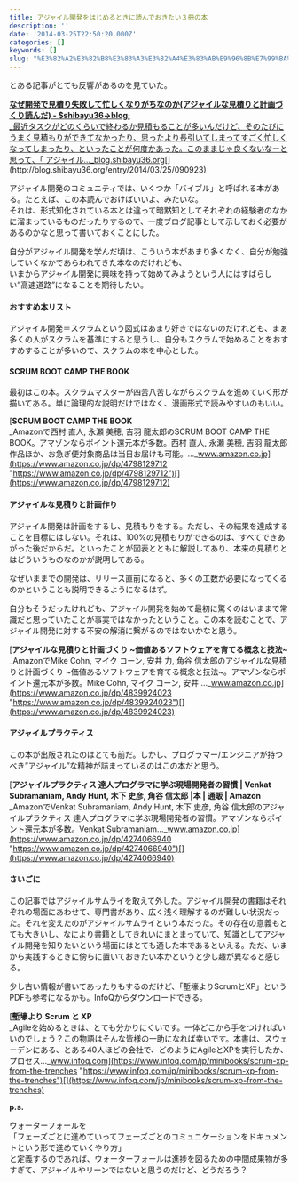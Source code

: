 ```yaml
---
title: アジャイル開発をはじめるときに読んでおきたい３冊の本
description: ''
date: '2014-03-25T22:50:20.000Z'
categories: []
keywords: []
slug: "%E3%82%A2%E3%82%B8%E3%83%A3%E3%82%A4%E3%83%AB%E9%96%8B%E7%99%BA%E3%82%92%E3%81%AF%E3%81%98%E3%82%81%E3%82%8B%E3%81%A8%E3%81%8D%E3%81%AB%E8%AA%AD%E3..."
---
```

とある記事がとても反響があるのを見ていた。

[**なぜ開発で見積り失敗して忙しくなりがちなのか(アジャイルな見積りと計画づくり読んだ) - $shibayu36->blog;**  
_最近タスクがどのくらいで終わるか見積もることが多いんだけど、そのたびにうまく見積もりができてなかったり、思ったより長引いてしまってすごく忙しくなってしまったり、といったことが何度かあった。このままじゃ良くないなーと思って、「 アジャイル…_blog.shibayu36.org](http://blog.shibayu36.org/entry/2014/03/25/090923 "http://blog.shibayu36.org/entry/2014/03/25/090923")[](http://blog.shibayu36.org/entry/2014/03/25/090923)

アジャイル開発のコミュニティでは、いくつか「バイブル」と呼ばれる本がある。たとえば、この本読んでおけばいいよ、みたいな。  
それは、形式知化されている本とは違って暗黙知としてそれぞれの経験者のなかに溜まっているものだったりするので、一度ブログ記事として示しておく必要があるのかなと思って書いておくことにした。

自分がアジャイル開発を学んだ頃は、こういう本があまり多くなく、自分が勉強していくなかであらわれてきた本なのだけれども、  
いまからアジャイル開発に興味を持って始めてみようという人にはすばらしい”高速道路”になることを期待したい。

#### おすすめ本リスト

アジャイル開発＝スクラムという図式はあまり好きではないのだけれども、まぁ多くの人がスクラムを基準にすると思うし、自分もスクラムで始めることをおすすめすることが多いので、スクラムの本を中心とした。

#### SCRUM BOOT CAMP THE BOOK

最初はこの本。スクラムマスターが四苦八苦しながらスクラムを進めていく形が描いてある。単に論理的な説明だけではなく、漫画形式で読みやすいのもいい。

[**SCRUM BOOT CAMP THE BOOK**  
_Amazonで西村 直人, 永瀬 美穂, 吉羽 龍太郎のSCRUM BOOT CAMP THE BOOK。アマゾンならポイント還元本が多数。西村 直人, 永瀬 美穂, 吉羽 龍太郎作品ほか、お急ぎ便対象商品は当日お届けも可能。…_www.amazon.co.jp](https://www.amazon.co.jp/dp/4798129712 "https://www.amazon.co.jp/dp/4798129712")[](https://www.amazon.co.jp/dp/4798129712)

#### アジャイルな見積りと計画作り

アジャイル開発は計画をするし、見積もりをする。ただし、その結果を達成することを目標にはしない。それは、100%の見積もりができるのは、すべてできあがった後だからだ。といったことが図表とともに解説してあり、本来の見積りとはどういうものなのかが説明してある。

なぜいままでの開発は、リリース直前になると、多くの工数が必要になってくるのかということも説明できるようになるはず。

自分もそうだったけれども、アジャイル開発を始めて最初に驚くのはいままで常識だと思っていたことが事実ではなかったということ。この本を読むことで、アジャイル開発に対する不安の解消に繋がるのではないかなと思う。

[**アジャイルな見積りと計画づくり ~価値あるソフトウェアを育てる概念と技法~**  
_AmazonでMike Cohn, マイク コーン, 安井 力, 角谷 信太郎のアジャイルな見積りと計画づくり ~価値あるソフトウェアを育てる概念と技法~。アマゾンならポイント還元本が多数。Mike Cohn, マイク コーン, 安井 …_www.amazon.co.jp](https://www.amazon.co.jp/dp/4839924023 "https://www.amazon.co.jp/dp/4839924023")[](https://www.amazon.co.jp/dp/4839924023)

#### アジャイルプラクティス

この本が出版されたのはとても前だ。しかし、プログラマー/エンジニアが持つべき”アジャイル”な精神が詰まっているのはこの本だと思う。

[**アジャイルプラクティス 達人プログラマに学ぶ現場開発者の習慣 | Venkat Subramaniam, Andy Hunt, 木下 史彦, 角谷 信太郎 |本 | 通販 | Amazon**  
_AmazonでVenkat Subramaniam, Andy Hunt, 木下 史彦, 角谷 信太郎のアジャイルプラクティス 達人プログラマに学ぶ現場開発者の習慣。アマゾンならポイント還元本が多数。Venkat Subramaniam…_www.amazon.co.jp](https://www.amazon.co.jp/dp/4274066940 "https://www.amazon.co.jp/dp/4274066940")[](https://www.amazon.co.jp/dp/4274066940)

#### さいごに

この記事ではアジャイルサムライを敢えて外した。アジャイル開発の書籍はそれぞれの場面にあわせて、専門書があり、広く浅く理解するのが難しい状況だった。それを変えたのがアジャイルサムライという本だった。その存在の意義もとても大きいし、なにより書籍としてきれいにまとまっていて、知識としてアジャイル開発を知りたいという場面にはとても適した本であるといえる。ただ、いまから実践するときに傍らに置いておきたい本かというと少し趣が異なると感じる。

少し古い情報が書いてあったりもするのだけど、「塹壕よりScrumとXP」というPDFも参考になるかも。InfoQからダウンロードできる。

[**塹壕より Scrum と XP**  
_Agileを始めるときは、とても分かりにくいです。一体どこから手をつければいいのでしょう？この物語はそんな皆様の一助になれば幸いです。本書は、スウェーデンにある、とある40人ほどの会社で、どのようにAgileとXPを実行したか、プロセス…_www.infoq.com](https://www.infoq.com/jp/minibooks/scrum-xp-from-the-trenches "https://www.infoq.com/jp/minibooks/scrum-xp-from-the-trenches")[](https://www.infoq.com/jp/minibooks/scrum-xp-from-the-trenches)

**p.s.**

ウォーターフォールを  
「フェーズごとに進めていってフェーズごとのコミュニケーションをドキュメントという形で進めていくやり方」  
と定義するのであれば、ウォーターフォールは進捗を図るための中間成果物が多すぎて、アジャイルやリーンではないと思うのだけど、どうだろう？